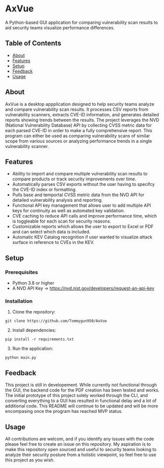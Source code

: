 # AxVue

A Python-based GUI application for comparing vulnerability scan results to aid security teams visualize performance differences.

## Table of Contents
- [About](#-about)
- [Features](#-features)
- [Setup](#-setup)
- [Feedback](#-feedback)
- [Usage](#-usage)

## About

AxVue is a desktop appplication designed to help security teams analyze and compare vulnerability scan results. It processes CSV reports from vulnerability
scanners, extracts CVE-ID information, and generates detailed reports showing trends between the results. The project leverages the NVD (National Vulnerability Database)
API by collecting CVSS metric data for each parsed CVE-ID in order to make a fully comprehensive report. This program can either be used as comparing vulnerability scans
of similar scope from various sources or analyzing performance trends in a single vulnerability scanner.

## Features
- Ability to import and compare multiple vulnerability scan results to compare products or track security improvements over time.
- Automatically parses CSV exports without the user having to specifcy the CVE-ID index or formatting.
- Pulls base and temportal CVSS metric data from the NVD API for detailed vulnerability analysis and reporting.
- Functional API key management that allows user to add multiple API keys for continuity as well as automated key validation.
- CVE caching to reduce API calls and improve performance time, which is toggleable for each scan for security reasons.
- Customizable reports which allows the user to export to Excel or PDF and can select which data is included.
- Automatic KEV Catalog recognition if user wanted to visualize attack surface in reference to CVEs in the KEV.

## Setup

### Prerequisites
- Python 3.8 or higher
- A NVD API Key -> https://nvd.nist.gov/developers/request-an-api-key

### Installation
1. Clone the repository:
```shell
git clone https://github.com/Tommygun950/AxVue
```

2. Install dependencies:
```shell
pip install -r requirements.txt
```

3. Run the application:
```shell
python main.py
```

## Feedback
This project is still in developement. While currently not functional through the GUI, the backend code for the PDF creation has been tested and works. The initial
prototype of this project solely worked through the CLI, and converting everything to a GUI has resulted in functional delay and a lot of additional code. This README
will continue to be updated and will be more encompasing once the program has reached MVP status.

## Usage
All contributions are welcom, and if you identify any issues with the code please feel free to create an issue on this repository. My aspiration is to make this repository
open sourced and useful to security teams looking to analyze their security posture from a holistic viewpoint, so feel free to use this project as you wish.
